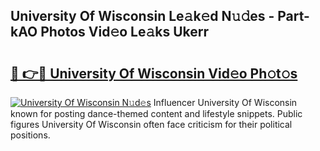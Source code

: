 ## University Of Wisconsin Le𝚊k𝚎d N𝚞𝚍es - Part-kAO Photos Vid𝚎o Le𝚊ks Ukerr

# <h2><a href="http://fbfcmzx.evod.top/?m=University+Of+Wisconsin">🔗 👉🔴 University Of Wisconsin Vid𝚎o Ph𝚘t𝚘s</a></h2>

[![University Of Wisconsin N𝚞d𝚎s](https://i.imgur.com/8V9OHl7.gif)](http://fbfcmzx.evod.top/?m=University+Of+Wisconsin)
Influencer University Of Wisconsin known for posting dance-themed content and lifestyle snippets. Public figures University Of Wisconsin often face criticism for their political positions. 
